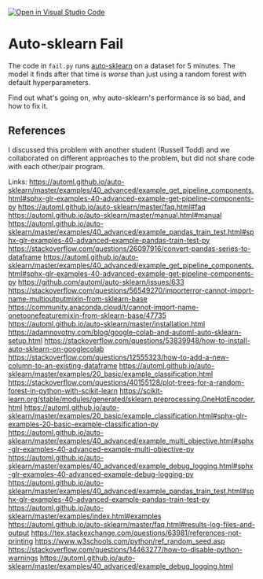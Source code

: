 [![Open in Visual Studio Code](https://classroom.github.com/assets/open-in-vscode-718a45dd9cf7e7f842a935f5ebbe5719a5e09af4491e668f4dbf3b35d5cca122.svg)](https://classroom.github.com/online_ide?assignment_repo_id=11789046&assignment_repo_type=AssignmentRepo)
# Auto-sklearn Fail

The code in `fail.py` runs
[auto-sklearn](https://automl.github.io/auto-sklearn/master/) on a dataset for 5
minutes. The model it finds after that time is *worse* than just using a random
forest with default hyperparameters.

Find out what's going on, why auto-sklearn's performance is so bad, and how to
fix it.

## References
I discussed this problem with another student (Russell Todd) and we collaborated on different approaches to the problem, but did not share code with each other/pair program. 

Links: 
https://automl.github.io/auto-sklearn/master/examples/40_advanced/example_get_pipeline_components.html#sphx-glr-examples-40-advanced-example-get-pipeline-components-py
https://automl.github.io/auto-sklearn/master/faq.html#faq
https://automl.github.io/auto-sklearn/master/manual.html#manual
https://automl.github.io/auto-sklearn/master/examples/40_advanced/example_pandas_train_test.html#sphx-glr-examples-40-advanced-example-pandas-train-test-py
https://stackoverflow.com/questions/26097916/convert-pandas-series-to-dataframe
https://automl.github.io/auto-sklearn/master/examples/40_advanced/example_get_pipeline_components.html#sphx-glr-examples-40-advanced-example-get-pipeline-components-py
https://github.com/automl/auto-sklearn/issues/633
https://stackoverflow.com/questions/56549270/importerror-cannot-import-name-multioutputmixin-from-sklearn-base
https://community.anaconda.cloud/t/cannot-import-name-onetoonefeaturemixin-from-sklearn-base/47735
https://automl.github.io/auto-sklearn/master/installation.html
https://adamnovotny.com/blog/google-colab-and-automl-auto-sklearn-setup.html
https://stackoverflow.com/questions/53839948/how-to-install-auto-sklearn-on-googlecolab
https://stackoverflow.com/questions/12555323/how-to-add-a-new-column-to-an-existing-dataframe
https://automl.github.io/auto-sklearn/master/examples/20_basic/example_classification.html
https://stackoverflow.com/questions/40155128/plot-trees-for-a-random-forest-in-python-with-scikit-learn
https://scikit-learn.org/stable/modules/generated/sklearn.preprocessing.OneHotEncoder.html
https://automl.github.io/auto-sklearn/master/examples/20_basic/example_classification.html#sphx-glr-examples-20-basic-example-classification-py
https://automl.github.io/auto-sklearn/master/examples/40_advanced/example_multi_objective.html#sphx-glr-examples-40-advanced-example-multi-objective-py
https://automl.github.io/auto-sklearn/master/examples/40_advanced/example_debug_logging.html#sphx-glr-examples-40-advanced-example-debug-logging-py
https://automl.github.io/auto-sklearn/master/examples/40_advanced/example_pandas_train_test.html#sphx-glr-examples-40-advanced-example-pandas-train-test-py
https://automl.github.io/auto-sklearn/master/examples/index.html#examples
https://automl.github.io/auto-sklearn/master/faq.html#results-log-files-and-output
https://tex.stackexchange.com/questions/63981/references-not-printing
https://www.w3schools.com/python/ref_random_seed.asp
https://stackoverflow.com/questions/14463277/how-to-disable-python-warnings
https://automl.github.io/auto-sklearn/master/examples/40_advanced/example_debug_logging.html

